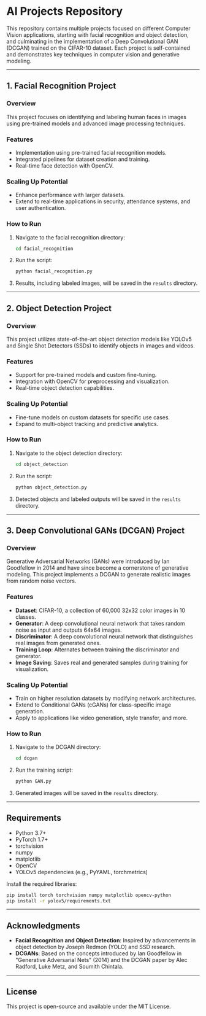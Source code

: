 # AI Projects Repository

This repository contains multiple projects focused on different Computer Vision applications, starting with facial recognition and object detection, and culminating in the implementation of a Deep Convolutional GAN (DCGAN) trained on the CIFAR-10 dataset. Each project is self-contained and demonstrates key techniques in computer vision and generative modeling.

---

## **1. Facial Recognition Project**
### Overview
This project focuses on identifying and labeling human faces in images using pre-trained models and advanced image processing techniques.

### Features
- Implementation using pre-trained facial recognition models.
- Integrated pipelines for dataset creation and training.
- Real-time face detection with OpenCV.

### Scaling Up Potential
- Enhance performance with larger datasets.
- Extend to real-time applications in security, attendance systems, and user authentication.

### How to Run
1. Navigate to the facial recognition directory:
   ```bash
   cd facial_recognition
   ```
2. Run the script:
   ```bash
   python facial_recognition.py
   ```
3. Results, including labeled images, will be saved in the `results` directory.

---

## **2. Object Detection Project**
### Overview
This project utilizes state-of-the-art object detection models like YOLOv5 and Single Shot Detectors (SSDs) to identify objects in images and videos.

### Features
- Support for pre-trained models and custom fine-tuning.
- Integration with OpenCV for preprocessing and visualization.
- Real-time object detection capabilities.

### Scaling Up Potential
- Fine-tune models on custom datasets for specific use cases.
- Expand to multi-object tracking and predictive analytics.

### How to Run
1. Navigate to the object detection directory:
   ```bash
   cd object_detection
   ```
2. Run the script:
   ```bash
   python object_detection.py
   ```
3. Detected objects and labeled outputs will be saved in the `results` directory.

---

## **3. Deep Convolutional GANs (DCGAN) Project**
### Overview
Generative Adversarial Networks (GANs) were introduced by Ian Goodfellow in 2014 and have since become a cornerstone of generative modeling. This project implements a DCGAN to generate realistic images from random noise vectors.

### Features
- **Dataset**: CIFAR-10, a collection of 60,000 32x32 color images in 10 classes.
- **Generator**: A deep convolutional neural network that takes random noise as input and outputs 64x64 images.
- **Discriminator**: A deep convolutional neural network that distinguishes real images from generated ones.
- **Training Loop**: Alternates between training the discriminator and generator.
- **Image Saving**: Saves real and generated samples during training for visualization.

### Scaling Up Potential
- Train on higher resolution datasets by modifying network architectures.
- Extend to Conditional GANs (cGANs) for class-specific image generation.
- Apply to applications like video generation, style transfer, and more.

### How to Run
1. Navigate to the DCGAN directory:
   ```bash
   cd dcgan
   ```
2. Run the training script:
   ```bash
   python GAN.py
   ```
3. Generated images will be saved in the `results` directory.

---

## **Requirements**
- Python 3.7+
- PyTorch 1.7+
- torchvision
- numpy
- matplotlib
- OpenCV
- YOLOv5 dependencies (e.g., PyYAML, torchmetrics)

Install the required libraries:
```bash
pip install torch torchvision numpy matplotlib opencv-python
pip install -r yolov5/requirements.txt
```

---

## **Acknowledgments**
- **Facial Recognition and Object Detection**: Inspired by advancements in object detection by Joseph Redmon (YOLO) and SSD research.
- **DCGANs**: Based on the concepts introduced by Ian Goodfellow in "Generative Adversarial Nets" (2014) and the DCGAN paper by Alec Radford, Luke Metz, and Soumith Chintala.

---

## **License**
This project is open-source and available under the MIT License.

